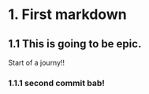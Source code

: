# 1. First markdown

## 1.1 This is going to be epic.

Start of a journy!!

### 1.1.1 second commit bab!
